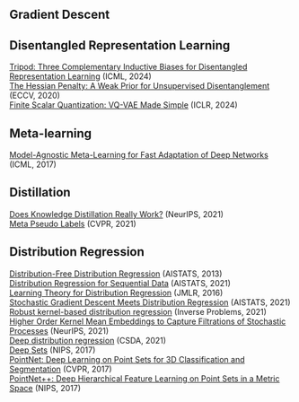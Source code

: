 
## Gradient Descent

## Disentangled Representation Learning

[Tripod: Three Complementary Inductive Biases for Disentangled Representation Learning](https://openreview.net/pdf?id=0iXp5P77ho) (ICML, 2024) <br>
[The Hessian Penalty: A Weak Prior for Unsupervised Disentanglement](https://www.ecva.net/papers/eccv_2020/papers_ECCV/papers/123510579.pdf) (ECCV, 2020) <br>
[Finite Scalar Quantization: VQ-VAE Made Simple](https://openreview.net/pdf?id=8ishA3LxN8) (ICLR, 2024)

## Meta-learning

[Model-Agnostic Meta-Learning for Fast Adaptation of Deep Networks](http://proceedings.mlr.press/v70/finn17a/finn17a.pdf) (ICML, 2017)

## Distillation
[Does Knowledge Distillation Really Work?](https://arxiv.org/pdf/2106.05945.pdf) (NeurIPS, 2021) <br>
[Meta Pseudo Labels](https://arxiv.org/pdf/2003.10580.pdf) (CVPR, 2021) <br>

## Distribution Regression
[Distribution-Free Distribution Regression](http://proceedings.mlr.press/v31/poczos13a.pdf) (AISTATS, 2013) <br>
[Distribution Regression for Sequential Data](http://proceedings.mlr.press/v130/lemercier21a/lemercier21a.pdf)  (AISTATS, 2021) <br>
[Learning Theory for Distribution Regression](https://jmlr.csail.mit.edu/papers/volume17/14-510/14-510.pdf)  (JMLR, 2016) <br>
[Stochastic Gradient Descent Meets Distribution Regression](http://proceedings.mlr.press/v130/muecke21a/muecke21a.pdf)  (AISTATS, 2021) <br>
[Robust kernel-based distribution regression](https://iopscience.iop.org/article/10.1088/1361-6420/ac23c3/meta?casa_token=rv1fjQFMM-MAAAAA:a7FCaFfXIfiAJ1bNt3thSNrbMKGBGW5eStSbA-CNuNKThG4Wh09mG4ts7MY3RVwVPMMfw7vCPMQRf17Les0AVvIBMg)  (Inverse Problems, 2021) <br>
[Higher Order Kernel Mean Embeddings to Capture Filtrations of Stochastic Processes](https://proceedings.neurips.cc/paper_files/paper/2021/file/8b2dfbe0c1d43f9537dae01e96458ff1-Paper.pdf)  (NeurIPS, 2021) <br>
[Deep distribution regression](https://www.sciencedirect.com/science/article/abs/pii/S0167947321000372)  (CSDA, 2021) <br>
[Deep Sets](https://papers.nips.cc/paper_files/paper/2017/file/f22e4747da1aa27e363d86d40ff442fe-Paper.pdf)  (NIPS, 2017) <br>
[PointNet: Deep Learning on Point Sets for 3D Classification and Segmentation](https://openaccess.thecvf.com/content_cvpr_2017/papers/Qi_PointNet_Deep_Learning_CVPR_2017_paper.pdf)  (CVPR, 2017) <br>
[PointNet++: Deep Hierarchical Feature Learning on Point Sets in a Metric Space](https://proceedings.neurips.cc/paper_files/paper/2017/file/d8bf84be3800d12f74d8b05e9b89836f-Paper.pdf) (NIPS, 2017) <br>
